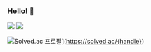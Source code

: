 ### Hello! 👋

<img src="https://img.shields.io/github/followers/softcau?style=social">
<a href="https://hits.seeyoufarm.com"><img src="https://hits.seeyoufarm.com/api/count/incr/badge.svg?url=https%3A%2F%2Fgithub.com%2Fsoftcau%2Fhit-counter&count_bg=%23AD3DC8&title_bg=%23555555&icon=&icon_color=%23E7E7E7&title=hits&edge_flat=false"/></a>   

![Solved.ac
프로필](http://mazassumnida.wtf/api/generate_badge?boj={handle})](https://solved.ac/{handle})
